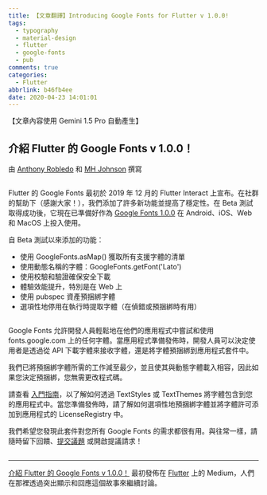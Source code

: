 ```yaml
---
title: 【文章翻譯】Introducing Google Fonts for Flutter v 1.0.0!
tags:
  - typography
  - material-design
  - flutter
  - google-fonts
  - pub
comments: true
categories:
  - Flutter
abbrlink: b46fb4ee
date: 2020-04-23 14:01:01
---
```


【文章內容使用 Gemini 1.5 Pro 自動產生】

## 介紹 Flutter 的 Google Fonts v 1.0.0！

<p>
  由 <a href="https://medium.com/u/40a15fe2c58f">Anthony Robledo</a> 和 <a href="https://medium.com/u/4152a8734e54">MH Johnson</a> 撰寫
</p>

<figure>
  <img alt="" src="https://cdn-images-1.medium.com/max/1024/1*vbYvhj1bpvDjRNlKYq-cRg.png" />
</figure>

<p>
  Flutter 的 Google Fonts 最初於 2019 年 12 月的 Flutter Interact 上宣布。在社群的幫助下（感謝大家！），我們添加了許多新功能並提高了穩定性。在 Beta 測試取得成功後，它現在已準備好作為 <a href="https://pub.dev/packages/google_fonts">Google Fonts 1.0.0</a> 在 Android、iOS、Web 和 MacOS 上投入使用。
</p>

<p>
  自 Beta 測試以來添加的功能：
</p>

<ul>
  <li>使用 GoogleFonts.asMap() 獲取所有支援字體的清單</li>
  <li>使用動態名稱的字體：GoogleFonts.getFont('Lato')</li>
  <li>使用校驗和驗證確保安全下載</li>
  <li>體驗效能提升，特別是在 Web 上</li>
  <li>使用 pubspec 資產預捆綁字體</li>
  <li>選項性地停用在執行時提取字體（在偵錯或預捆綁時有用）</li>
</ul>

<figure>
  <img alt="" src="https://cdn-images-1.medium.com/max/480/0*6ZIbMT1ySdIZoHK4" />
</figure>

<p>
  Google Fonts 允許開發人員輕鬆地在他們的應用程式中嘗試和使用 fonts.google.com 上的任何字體。當應用程式準備發佈時，開發人員可以決定使用者是透過從 API 下載字體來接收字體，還是將字體預捆綁到應用程式套件中。
</p>

<p>
  我們已將預捆綁字體所需的工作減至最少，並且使其與動態字體載入相容，因此如果您決定預捆綁，您無需更改程式碼。
</p>

<p>
  請查看 <a href="https://pub.dev/packages/google_fonts">入門指南</a>，以了解如何透過 TextStyles 或 TextThemes 將字體包含到您的應用程式中。當您準備發佈時，請了解如何選項性地預捆綁字體並將字體許可添加到應用程式的 LicenseRegistry 中。
</p>

<p>
  我們希望您發現此套件對您所有 Google Fonts 的需求都很有用。與往常一樣，請隨時留下回饋、<a href="https://github.com/material-foundation/google-fonts-flutter/issues">提交議題</a> 或開啟提議請求！
</p>

<img src="https://medium.com/_/stat?event=post.clientViewed&referrerSource=full_rss&postId=c0e993617118" width="1" height="1" alt=""><hr><p><a href="https://medium.com/flutter/introducing-google-fonts-for-flutter-v-1-0-0-c0e993617118">介紹 Flutter 的 Google Fonts v 1.0.0！</a> 最初發佈在 <a href="https://medium.com/flutter">Flutter</a> 上的 Medium，人們在那裡透過突出顯示和回應這個故事來繼續討論。</p>
